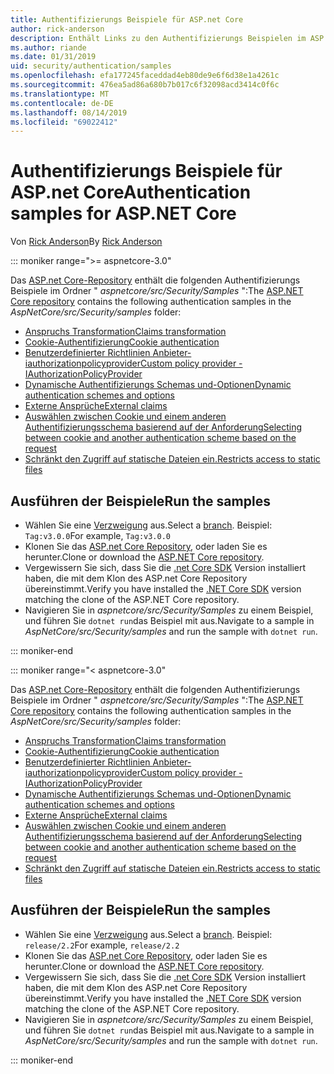 ```yaml
---
title: Authentifizierungs Beispiele für ASP.net Core
author: rick-anderson
description: Enthält Links zu den Authentifizierungs Beispielen im ASP.net Core Repository.
ms.author: riande
ms.date: 01/31/2019
uid: security/authentication/samples
ms.openlocfilehash: efa177245faceddad4eb80de9e6f6d38e1a4261c
ms.sourcegitcommit: 476ea5ad86a680b7b017c6f32098acd3414c0f6c
ms.translationtype: MT
ms.contentlocale: de-DE
ms.lasthandoff: 08/14/2019
ms.locfileid: "69022412"
---
```

# <a name="authentication-samples-for-aspnet-core"></a><span data-ttu-id="6aad4-103">Authentifizierungs Beispiele für ASP.net Core</span><span class="sxs-lookup"><span data-stu-id="6aad4-103">Authentication samples for ASP.NET Core</span></span>

<span data-ttu-id="6aad4-104">Von [Rick Anderson](https://twitter.com/RickAndMSFT)</span><span class="sxs-lookup"><span data-stu-id="6aad4-104">By [Rick Anderson](https://twitter.com/RickAndMSFT)</span></span>

::: moniker range=">= aspnetcore-3.0"

<span data-ttu-id="6aad4-105">Das [ASP.net Core-Repository](https://github.com/aspnet/AspNetCore) enthält die folgenden Authentifizierungs Beispiele im Ordner " *aspnetcore/src/Security/Samples* ":</span><span class="sxs-lookup"><span data-stu-id="6aad4-105">The [ASP.NET Core repository](https://github.com/aspnet/AspNetCore) contains the following authentication samples in the *AspNetCore/src/Security/samples* folder:</span></span>

* [<span data-ttu-id="6aad4-106">Anspruchs Transformation</span><span class="sxs-lookup"><span data-stu-id="6aad4-106">Claims transformation</span></span>](https://github.com/aspnet/AspNetCore/tree/release/2.2/src/Security/samples/ClaimsTransformation)
* [<span data-ttu-id="6aad4-107">Cookie-Authentifizierung</span><span class="sxs-lookup"><span data-stu-id="6aad4-107">Cookie authentication</span></span>](https://github.com/aspnet/AspNetCore/tree/release/2.2/src/Security/samples/Cookies)
* [<span data-ttu-id="6aad4-108">Benutzerdefinierter Richtlinien Anbieter-iauthorizationpolicyprovider</span><span class="sxs-lookup"><span data-stu-id="6aad4-108">Custom policy provider - IAuthorizationPolicyProvider</span></span>](https://github.com/aspnet/AspNetCore/tree/release/2.2/src/Security/samples/CustomPolicyProvider)
* [<span data-ttu-id="6aad4-109">Dynamische Authentifizierungs Schemas und-Optionen</span><span class="sxs-lookup"><span data-stu-id="6aad4-109">Dynamic authentication schemes and options</span></span>](https://github.com/aspnet/AspNetCore/tree/release/2.2/src/Security/samples/DynamicSchemes)
* [<span data-ttu-id="6aad4-110">Externe Ansprüche</span><span class="sxs-lookup"><span data-stu-id="6aad4-110">External claims</span></span>](https://github.com/aspnet/AspNetCore/tree/release/2.2/src/Security/samples/Identity.ExternalClaims)
* [<span data-ttu-id="6aad4-111">Auswählen zwischen Cookie und einem anderen Authentifizierungsschema basierend auf der Anforderung</span><span class="sxs-lookup"><span data-stu-id="6aad4-111">Selecting between cookie and another authentication scheme based on the request</span></span>](https://github.com/aspnet/AspNetCore/tree/release/2.2/src/Security/samples/PathSchemeSelection)
* [<span data-ttu-id="6aad4-112">Schränkt den Zugriff auf statische Dateien ein.</span><span class="sxs-lookup"><span data-stu-id="6aad4-112">Restricts access to static files</span></span>](https://github.com/aspnet/AspNetCore/tree/release/2.2/src/Security/samples/StaticFilesAuth)

## <a name="run-the-samples"></a><span data-ttu-id="6aad4-113">Ausführen der Beispiele</span><span class="sxs-lookup"><span data-stu-id="6aad4-113">Run the samples</span></span>

* <span data-ttu-id="6aad4-114">Wählen Sie eine [Verzweigung](https://github.com/aspnet/AspNetCore) aus.</span><span class="sxs-lookup"><span data-stu-id="6aad4-114">Select a [branch](https://github.com/aspnet/AspNetCore).</span></span> <span data-ttu-id="6aad4-115">Beispiel: `Tag:v3.0.0`</span><span class="sxs-lookup"><span data-stu-id="6aad4-115">For example, `Tag:v3.0.0`</span></span>
* <span data-ttu-id="6aad4-116">Klonen Sie das [ASP.net Core Repository](https://github.com/aspnet/AspNetCore), oder laden Sie es herunter.</span><span class="sxs-lookup"><span data-stu-id="6aad4-116">Clone or download the [ASP.NET Core repository](https://github.com/aspnet/AspNetCore).</span></span>
* <span data-ttu-id="6aad4-117">Vergewissern Sie sich, dass Sie die [.net Core SDK](https://www.microsoft.com/net/download/all) Version installiert haben, die mit dem Klon des ASP.net Core Repository übereinstimmt.</span><span class="sxs-lookup"><span data-stu-id="6aad4-117">Verify you have installed the [.NET Core SDK](https://www.microsoft.com/net/download/all) version matching the clone of the ASP.NET Core repository.</span></span>
* <span data-ttu-id="6aad4-118">Navigieren Sie in *aspnetcore/src/Security/Samples* zu einem Beispiel, und führen Sie `dotnet run`das Beispiel mit aus.</span><span class="sxs-lookup"><span data-stu-id="6aad4-118">Navigate to a sample in *AspNetCore/src/Security/samples* and run the sample with `dotnet run`.</span></span>

::: moniker-end

::: moniker range="< aspnetcore-3.0"

<span data-ttu-id="6aad4-119">Das [ASP.net Core-Repository](https://github.com/aspnet/AspNetCore) enthält die folgenden Authentifizierungs Beispiele im Ordner " *aspnetcore/src/Security/Samples* ":</span><span class="sxs-lookup"><span data-stu-id="6aad4-119">The [ASP.NET Core repository](https://github.com/aspnet/AspNetCore) contains the following authentication samples in the *AspNetCore/src/Security/samples* folder:</span></span>

* [<span data-ttu-id="6aad4-120">Anspruchs Transformation</span><span class="sxs-lookup"><span data-stu-id="6aad4-120">Claims transformation</span></span>](https://github.com/aspnet/AspNetCore/tree/release/2.2/src/Security/samples/ClaimsTransformation)
* [<span data-ttu-id="6aad4-121">Cookie-Authentifizierung</span><span class="sxs-lookup"><span data-stu-id="6aad4-121">Cookie authentication</span></span>](https://github.com/aspnet/AspNetCore/tree/release/2.2/src/Security/samples/Cookies)
* [<span data-ttu-id="6aad4-122">Benutzerdefinierter Richtlinien Anbieter-iauthorizationpolicyprovider</span><span class="sxs-lookup"><span data-stu-id="6aad4-122">Custom policy provider - IAuthorizationPolicyProvider</span></span>](https://github.com/aspnet/AspNetCore/tree/release/2.2/src/Security/samples/CustomPolicyProvider)
* [<span data-ttu-id="6aad4-123">Dynamische Authentifizierungs Schemas und-Optionen</span><span class="sxs-lookup"><span data-stu-id="6aad4-123">Dynamic authentication schemes and options</span></span>](https://github.com/aspnet/AspNetCore/tree/release/2.2/src/Security/samples/DynamicSchemes)
* [<span data-ttu-id="6aad4-124">Externe Ansprüche</span><span class="sxs-lookup"><span data-stu-id="6aad4-124">External claims</span></span>](https://github.com/aspnet/AspNetCore/tree/release/2.2/src/Security/samples/Identity.ExternalClaims)
* [<span data-ttu-id="6aad4-125">Auswählen zwischen Cookie und einem anderen Authentifizierungsschema basierend auf der Anforderung</span><span class="sxs-lookup"><span data-stu-id="6aad4-125">Selecting between cookie and another authentication scheme based on the request</span></span>](https://github.com/aspnet/AspNetCore/tree/release/2.2/src/Security/samples/PathSchemeSelection)
* [<span data-ttu-id="6aad4-126">Schränkt den Zugriff auf statische Dateien ein.</span><span class="sxs-lookup"><span data-stu-id="6aad4-126">Restricts access to static files</span></span>](https://github.com/aspnet/AspNetCore/tree/release/2.2/src/Security/samples/StaticFilesAuth)

## <a name="run-the-samples"></a><span data-ttu-id="6aad4-127">Ausführen der Beispiele</span><span class="sxs-lookup"><span data-stu-id="6aad4-127">Run the samples</span></span>

* <span data-ttu-id="6aad4-128">Wählen Sie eine [Verzweigung](https://github.com/aspnet/AspNetCore) aus.</span><span class="sxs-lookup"><span data-stu-id="6aad4-128">Select a [branch](https://github.com/aspnet/AspNetCore).</span></span> <span data-ttu-id="6aad4-129">Beispiel: `release/2.2`</span><span class="sxs-lookup"><span data-stu-id="6aad4-129">For example, `release/2.2`</span></span>
* <span data-ttu-id="6aad4-130">Klonen Sie das [ASP.net Core Repository](https://github.com/aspnet/AspNetCore), oder laden Sie es herunter.</span><span class="sxs-lookup"><span data-stu-id="6aad4-130">Clone or download the [ASP.NET Core repository](https://github.com/aspnet/AspNetCore).</span></span>
* <span data-ttu-id="6aad4-131">Vergewissern Sie sich, dass Sie die [.net Core SDK](https://www.microsoft.com/net/download/all) Version installiert haben, die mit dem Klon des ASP.net Core Repository übereinstimmt.</span><span class="sxs-lookup"><span data-stu-id="6aad4-131">Verify you have installed the [.NET Core SDK](https://www.microsoft.com/net/download/all) version matching the clone of the ASP.NET Core repository.</span></span>
* <span data-ttu-id="6aad4-132">Navigieren Sie in *aspnetcore/src/Security/Samples* zu einem Beispiel, und führen Sie `dotnet run`das Beispiel mit aus.</span><span class="sxs-lookup"><span data-stu-id="6aad4-132">Navigate to a sample in *AspNetCore/src/Security/samples* and run the sample with `dotnet run`.</span></span>

::: moniker-end
